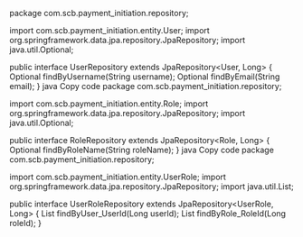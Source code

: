 package com.scb.payment_initiation.repository;

import com.scb.payment_initiation.entity.User;
import org.springframework.data.jpa.repository.JpaRepository;
import java.util.Optional;

public interface UserRepository extends JpaRepository<User, Long> {
    Optional<User> findByUsername(String username);
    Optional<User> findByEmail(String email);
}
java
Copy code
package com.scb.payment_initiation.repository;

import com.scb.payment_initiation.entity.Role;
import org.springframework.data.jpa.repository.JpaRepository;
import java.util.Optional;

public interface RoleRepository extends JpaRepository<Role, Long> {
    Optional<Role> findByRoleName(String roleName);
}
java
Copy code
package com.scb.payment_initiation.repository;

import com.scb.payment_initiation.entity.UserRole;
import org.springframework.data.jpa.repository.JpaRepository;
import java.util.List;

public interface UserRoleRepository extends JpaRepository<UserRole, Long> {
    List<UserRole> findByUser_UserId(Long userId);
    List<UserRole> findByRole_RoleId(Long roleId);
}
